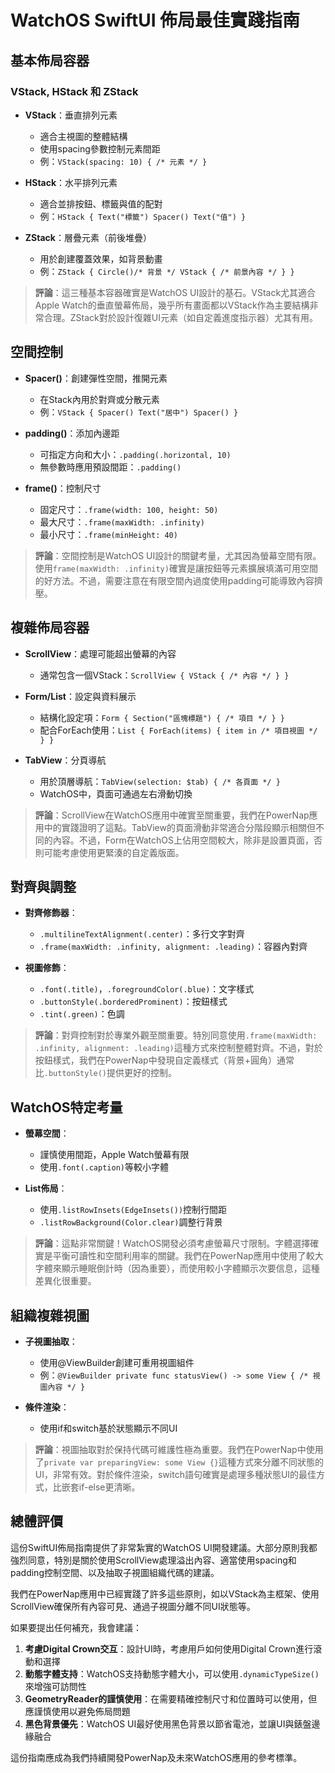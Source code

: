 # WatchOS SwiftUI 佈局最佳實踐指南

## 基本佈局容器

### VStack, HStack 和 ZStack
- **VStack**：垂直排列元素
  - 適合主視圖的整體結構
  - 使用spacing參數控制元素間距
  - 例：`VStack(spacing: 10) { /* 元素 */ }`
  
- **HStack**：水平排列元素
  - 適合並排按鈕、標籤與值的配對
  - 例：`HStack { Text("標籤") Spacer() Text("值") }`
  
- **ZStack**：層疊元素（前後堆疊）
  - 用於創建覆蓋效果，如背景動畫
  - 例：`ZStack { Circle()/* 背景 */ VStack { /* 前景內容 */ } }`

> **評論**：這三種基本容器確實是WatchOS UI設計的基石。VStack尤其適合Apple Watch的垂直螢幕佈局，幾乎所有畫面都以VStack作為主要結構非常合理。ZStack對於設計復雜UI元素（如自定義進度指示器）尤其有用。

## 空間控制

- **Spacer()**：創建彈性空間，推開元素
  - 在Stack內用於對齊或分散元素
  - 例：`VStack { Spacer() Text("居中") Spacer() }`
  
- **padding()**：添加內邊距
  - 可指定方向和大小：`.padding(.horizontal, 10)`
  - 無參數時應用預設間距：`.padding()`
  
- **frame()**：控制尺寸
  - 固定尺寸：`.frame(width: 100, height: 50)`
  - 最大尺寸：`.frame(maxWidth: .infinity)`
  - 最小尺寸：`.frame(minHeight: 40)`

> **評論**：空間控制是WatchOS UI設計的關鍵考量，尤其因為螢幕空間有限。使用`frame(maxWidth: .infinity)`確實是讓按鈕等元素擴展填滿可用空間的好方法。不過，需要注意在有限空間內過度使用padding可能導致內容擠壓。

## 複雜佈局容器

- **ScrollView**：處理可能超出螢幕的內容
  - 通常包含一個VStack：`ScrollView { VStack { /* 內容 */ } }`
  
- **Form/List**：設定與資料展示
  - 結構化設定項：`Form { Section("區塊標題") { /* 項目 */ } }`
  - 配合ForEach使用：`List { ForEach(items) { item in /* 項目視圖 */ } }`
  
- **TabView**：分頁導航
  - 用於頂層導航：`TabView(selection: $tab) { /* 各頁面 */ }`
  - WatchOS中，頁面可通過左右滑動切換

> **評論**：ScrollView在WatchOS應用中確實至關重要，我們在PowerNap應用中的實踐證明了這點。TabView的頁面滑動非常適合分階段顯示相關但不同的內容。不過，Form在WatchOS上佔用空間較大，除非是設置頁面，否則可能考慮使用更緊湊的自定義版面。

## 對齊與調整

- **對齊修飾器**：
  - `.multilineTextAlignment(.center)`：多行文字對齊
  - `.frame(maxWidth: .infinity, alignment: .leading)`：容器內對齊
  
- **視圖修飾**：
  - `.font(.title)`，`.foregroundColor(.blue)`：文字樣式
  - `.buttonStyle(.borderedProminent)`：按鈕樣式
  - `.tint(.green)`：色調

> **評論**：對齊控制對於專業外觀至關重要。特別同意使用`.frame(maxWidth: .infinity, alignment: .leading)`這種方式來控制整體對齊。不過，對於按鈕樣式，我們在PowerNap中發現自定義樣式（背景+圓角）通常比`.buttonStyle()`提供更好的控制。

## WatchOS特定考量

- **螢幕空間**：
  - 謹慎使用間距，Apple Watch螢幕有限
  - 使用`.font(.caption)`等較小字體
  
- **List佈局**：
  - 使用`.listRowInsets(EdgeInsets())`控制行間距
  - `.listRowBackground(Color.clear)`調整行背景

> **評論**：這點非常關鍵！WatchOS開發必須考慮螢幕尺寸限制。字體選擇確實是平衡可讀性和空間利用率的關鍵。我們在PowerNap應用中使用了較大字體來顯示睡眠倒計時（因為重要），而使用較小字體顯示次要信息，這種差異化很重要。

## 組織複雜視圖

- **子視圖抽取**：
  - 使用@ViewBuilder創建可重用視圖組件
  - 例：`@ViewBuilder private func statusView() -> some View { /* 視圖內容 */ }`
  
- **條件渲染**：
  - 使用if和switch基於狀態顯示不同UI

> **評論**：視圖抽取對於保持代碼可維護性極為重要。我們在PowerNap中使用了`private var preparingView: some View {}`這種方式來分離不同狀態的UI，非常有效。對於條件渲染，switch語句確實是處理多種狀態UI的最佳方式，比嵌套if-else更清晰。

## 總體評價

這份SwiftUI佈局指南提供了非常紮實的WatchOS UI開發建議。大部分原則我都強烈同意，特別是關於使用ScrollView處理溢出內容、適當使用spacing和padding控制空間、以及抽取子視圖組織代碼的建議。

我們在PowerNap應用中已經實踐了許多這些原則，如以VStack為主框架、使用ScrollView確保所有內容可見、通過子視圖分離不同UI狀態等。

如果要提出任何補充，我會建議：

1. **考慮Digital Crown交互**：設計UI時，考慮用戶如何使用Digital Crown進行滾動和選擇
2. **動態字體支持**：WatchOS支持動態字體大小，可以使用`.dynamicTypeSize()`來增強可訪問性
3. **GeometryReader的謹慎使用**：在需要精確控制尺寸和位置時可以使用，但應謹慎使用以避免佈局問題
4. **黑色背景優先**：WatchOS UI最好使用黑色背景以節省電池，並讓UI與錶盤邊緣融合

這份指南應成為我們持續開發PowerNap及未來WatchOS應用的參考標準。 